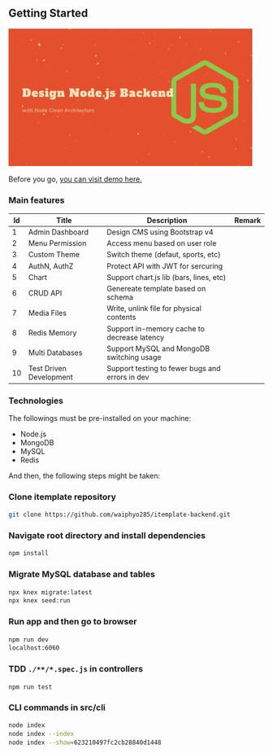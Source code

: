 ## Getting Started

<img src="./public/images/readme/readme-cover.png" width="480" height="270" >

Before you go, [you can visit demo here.](http://itmin.unlocksth.site)

### Main features

| Id  | Title                   | Description                                     | Remark |
| --- | ----------------------- | ----------------------------------------------- | ------ |
| 1   | Admin Dashboard         | Design CMS using Bootstrap v4                   |        |
| 2   | Menu Permission         | Access menu based on user role                  |        |
| 3   | Custom Theme            | Switch theme (defaut, sports, etc)              |        |
| 4   | AuthN, AuthZ            | Protect API with JWT for sercuring              |        |
| 5   | Chart                   | Support chart.js lib (bars, lines, etc)         |        |
| 6   | CRUD API                | Genereate template based on schema              |        |
| 7   | Media Files             | Write, unlink file for physical contents        |        |
| 8   | Redis Memory            | Support in-memory cache to decrease latency     |        |
| 9   | Multi Databases         | Support MySQL and MongoDB switching usage       |        |
| 10  | Test Driven Development | Support testing to fewer bugs and errors in dev |        |

### Technologies

The followings must be pre-installed on your machine:

- Node.js
- MongoDB
- MySQL
- Redis

And then, the following steps might be taken:

### Clone itemplate repository

```bash
git clone https://github.com/waiphyo285/itemplate-backend.git
```

### Navigate root directory and install dependencies

```bash
npm install
```

### Migrate MySQL database and tables

```bash
npx knex migrate:latest
npx knex seed:run
```

### Run app and then go to browser

```bash
npm run dev
localhost:6060
```

### TDD `./**/*.spec.js` in controllers

```
npm run test
```

### CLI commands in src/cli

```bash
node index
node index --index
node index --show=623210497fc2cb28840d1448
```

